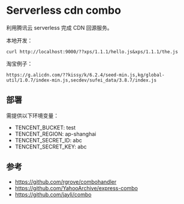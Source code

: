 # Serverless cdn combo

利用腾讯云 serverless 完成 CDN 回源服务。

本地开发：
```
curl http://localhost:9000/??xps/1.1.1/hello.js&xps/1.1.1/the.js
```

淘宝例子：
```
https://g.alicdn.com/??kissy/k/6.2.4/seed-min.js,kg/global-util/1.0.7/index-min.js,secdev/sufei_data/3.8.7/index.js
```

## 部署

需提供以下环境变量：
- TENCENT_BUCKET: test
- TENCENT_REGION: ap-shanghai
- TENCENT_SECRET_ID: abc
- TENCENT_SECRET_KEY: abc

## 参考
- https://github.com/rgrove/combohandler
- https://github.com/YahooArchive/express-combo
- https://github.com/jayli/combo